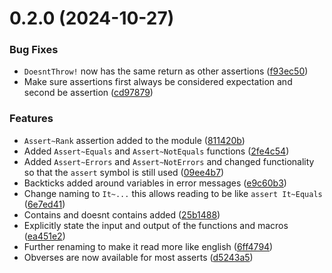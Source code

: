 # 0.2.0 (2024-10-27)


### Bug Fixes

* `DoesntThrow!` now has the same return as other assertions ([f93ec50](https://github.com/ethancarlsson/assert_it.ua/commit/f93ec500703b4d5ae4ebded279d16172bb4163f0))
* Make sure assertions first always be considered expectation and second be assertion ([cd97879](https://github.com/ethancarlsson/assert_it.ua/commit/cd9787904e248216421121b85a5c633e8eee9764))


### Features

* `Assert~Rank` assertion added to the module ([811420b](https://github.com/ethancarlsson/assert_it.ua/commit/811420b1948bf43996b3c43cae4090962ab3a7f0))
* Added `Assert~Equals` and `Assert~NotEquals` functions ([2fe4c54](https://github.com/ethancarlsson/assert_it.ua/commit/2fe4c54e1d4d5accba7dcc6936293723ee3a3e32))
* Added `Assert~Errors` and `Assert~NotErrors` and changed functionality so that the `assert` symbol is still used ([09ee4b7](https://github.com/ethancarlsson/assert_it.ua/commit/09ee4b70c309e9e8e85d85f794d697e605310819))
* Backticks added around variables in error messages ([e9c60b3](https://github.com/ethancarlsson/assert_it.ua/commit/e9c60b304da509638ad5b2e10074a7f70181dc20))
* Change naming to `It~...` this allows reading to be like `assert It~Equals` ([6e7ed41](https://github.com/ethancarlsson/assert_it.ua/commit/6e7ed4126cb4c572d4d40dada8c339aa5049a7ce))
* Contains and doesnt contains added ([25b1488](https://github.com/ethancarlsson/assert_it.ua/commit/25b148814239bccdb0033a64f48f5791283ce877))
* Explicitly state the input and output of the functions and macros ([ea451e2](https://github.com/ethancarlsson/assert_it.ua/commit/ea451e2d4513b7c38de57c80da3b7c8192e7043b))
* Further renaming to make it read more like english ([6ff4794](https://github.com/ethancarlsson/assert_it.ua/commit/6ff479490464ee238e1e81a0fbee4b253ce5d1cf))
* Obverses are now available for most asserts ([d5243a5](https://github.com/ethancarlsson/assert_it.ua/commit/d5243a54b60284c136b9c7a3aa298096a8781b90))



